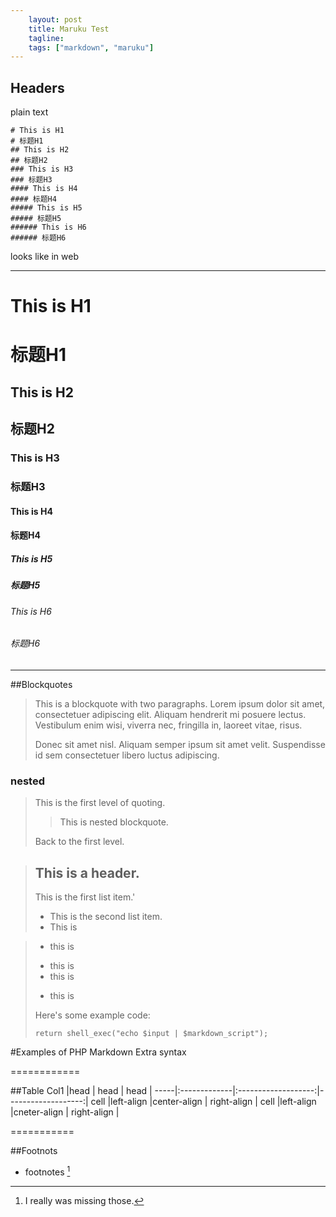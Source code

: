```yaml
---
    layout: post
    title: Maruku Test
    tagline:
    tags: ["markdown", "maruku"]
---
```

## Headers

plain text

	# This is H1
    # 标题H1
	## This is H2
	## 标题H2
	### This is H3
    ### 标题H3
	#### This is H4
    #### 标题H4 
	##### This is H5
	##### 标题H5
	###### This is H6
	###### 标题H6

looks like in web


----------


# This is H1
# 标题H1
## This is H2
## 标题H2
### This is H3
### 标题H3
#### This is H4
#### 标题H4 
##### This is H5
##### 标题H5
###### This is H6
###### 标题H6

----------


##Blockquotes
> This is a blockquote with two paragraphs. Lorem ipsum dolor sit amet,
> consectetuer adipiscing elit. Aliquam hendrerit mi posuere lectus.
> Vestibulum enim wisi, viverra nec, fringilla in, laoreet vitae, risus.
> 
> Donec sit amet nisl. Aliquam semper ipsum sit amet velit. Suspendisse
> id sem consectetuer libero luctus adipiscing.

### nested
> This is the first level of quoting.
>
> > This is nested blockquote.
>
> Back to the first level.


> ## This is a header.
> 
> This is the first list item.'
> *   This is the second list item.
> *   This is 

>+ this is
>- this is 
>- this is
>* this is
> 
> Here's some example code:
> 
>     return shell_exec("echo $input | $markdown_script");





#Examples of PHP Markdown Extra syntax

============

##Table
Col1 |head          |  head               |  head              |
-----|:-------------|:-------------------:|-------------------:|
cell |left-align    |center-align         | right-align        |
cell |left-align    |cneter-align         | right-align        |

===========

##Footnots
* footnotes [^foot]

[^foot]: I really was missing those.







